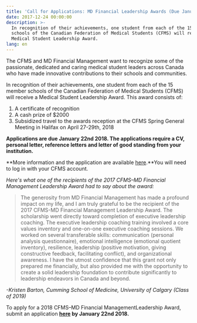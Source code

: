 ```yaml
---
title: 'Call for Applications: MD Financial Leadership Awards (Due January 22nd)'
date: 2017-12-24 00:00:00
description: >-
  In recognition of their achievements, one student from each of the 15 member
  schools of the Canadian Federation of Medical Students (CFMS) will receive a
  Medical Student Leadership Award.
lang: en
---
```



The CFMS and MD Financial Management want to recognize some of the passionate, dedicated and caring medical student leaders across Canada who have made innovative contributions to their schools and communities.

In recognition of their achievements, one student from each of the 15 member schools of the Canadian Federation of Medical Students (CFMS) will receive a Medical Student Leadership Award. This award consists of:

1. A certificate of recognition
2. A cash prize of $2000
3. Subsidized travel to the awards reception at the CFMS Spring General Meeting in Halifax on April 27-29th, 2018

**Applications are due January 22nd 2018. The applications require a CV, personal letter, reference letters and letter of good standing from your institution.**

**More information and the application are available [here](https://www.cfms.org/resources/md-leadership-awards.html).**You will need to log in with your CFMS account.

*Here's what one of the recipients of the 2017 CFMS–MD Financial Management Leadership Award had to say about the award:*

<div><div><blockquote><p>The generosity from MD Financial Management has made a profound impact on my life, and I am truly grateful to be the recipient of the 2017 CFMS-MD Financial Management Leadership Award. The scholarship went directly toward completion of executive leadership coaching. The executive leadership coaching training involved a core values inventory and one-on-one executive coaching sessions. We worked on several transferable skills: communication (personal analysis questionnaire), emotional intelligence (emotional quotient inventory), resilience, leadership (positive motivation, giving constructive feedback, facilitating conflict), and organizational awareness. I have the utmost confidence that this grant not only prepared me financially, but also provided me with the opportunity to create a solid leadership foundation to contribute significantly to leadership endeavors in Canada and beyond.&nbsp;</p></blockquote></div></div>

*-Kristen Barton, Cumming School of Medicine, University of Calgary (Class of 2019)*

To apply for a 2018 CFMS–MD Financial ManagementLeadership Award, submit an application **[here](https://www.cfms.org/resources/md-leadership-awards.html) by January 22nd 2018.**
